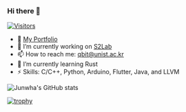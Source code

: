 ### Hi there 👋
[![Visitors](https://hits.seeyoufarm.com/api/count/incr/badge.svg?url=https%3A%2F%2Fgithub.com%2Fjunwha0511%2F&count_bg=%23A0B9F8&title_bg=%23555555&icon=&icon_color=%23E7E7E7&title=Visitors&edge_flat=false)](https://hits.seeyoufarm.com)
- 👀 [My Portfolio](https://www.linkedin.com/in/junwha/)
- 🔭 I’m currently working on [S2Lab](https://github.com/S2-Lab)
- 📫 How to reach me: qbit@unist.ac.kr
- :book: I’m currently learning Rust
- ⚡ Skills: C/C++, Python, Arduino, Flutter, Java, and LLVM 

![Junwha's GitHub stats](https://github-readme-stats.vercel.app/api?username=junwha0511&show=reviews,discussions_started,discussions_answered,prs_merged,prs_merged_percentage)

[![trophy](https://github-profile-trophy.vercel.app/?username=junwha0511&row=1)](https://github.com/ryo-ma/github-profile-trophy)

<!--
**junwha0511/junwha0511** is a ✨ _special_ ✨ repository because its `README.md` (this file) appears on your GitHub profile.

Here are some ideas to get you started:

- 👯 I’m looking to collaborate on ...n
- 🤔 I’m looking for help with ...
- 💬 Ask me about ...
- 📫 How to reach me: ...
- 😄 Pronouns: ...
- ⚡ Fun fact: ...
-->
